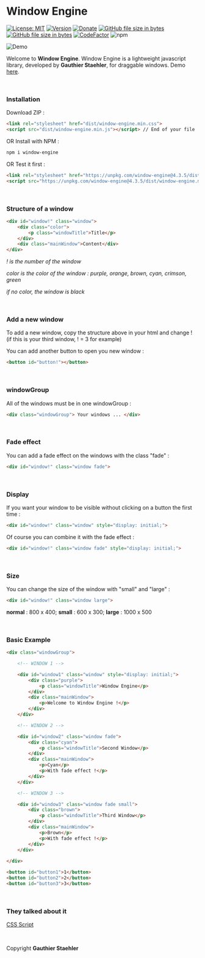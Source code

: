 # Window Engine

[![License: MIT](https://img.shields.io/github/license/GStaehler/Window-Engine.svg?color=brightgreen&label=License)](https://github.com/GStaehler/Window-Engine/blob/master/LICENSE)
[![Version](https://img.shields.io/github/release/GStaehler/Window-Engine.svg?color=Brightgreen&label=Version)](https://github.com/GStaehler/Window-Engine/releases)
[![Donate](https://img.shields.io/badge/Donate-PayPal-Brightgreen.svg)](https://www.paypal.me/GauthierStaehler)
[![GitHub file size in bytes](https://img.shields.io/github/size/GStaehler/Window_Engine/dist/window-engine.min.js.svg?color=green&label=window-engine.min.js)](https://github.com/GStaehler/Window-Engine/blob/master/dist/window-engine.min.js)
[![GitHub file size in bytes](https://img.shields.io/github/size/GStaehler/Window_Engine/dist/window-engine.min.css.svg?color=green&label=window-engine.min.css)](https://github.com/GStaehler/Window-Engine/blob/master/dist/window-engine.css)
[![CodeFactor](https://www.codefactor.io/repository/github/gstaehler/window-engine/badge)](https://www.codefactor.io/repository/github/gstaehler/window-engine)
![npm](https://img.shields.io/npm/dw/window-engine)

![Demo](https://gstaehler.github.io/window_engine/window.png)

Welcome to **Window Engine**.  Window Engine is a lightweight javascript library, developed by **Gauthier Staehler**, for draggable windows. Demo [here](https://gstaehler.github.io/window-engine).

&nbsp;

### Installation

Download ZIP :

```html
<link rel="stylesheet" href="dist/window-engine.min.css">
<script src="dist/window-engine.min.js"></script> // End of your file
```

OR Install with NPM :
```html
npm i window-engine
```

OR Test it first :

```html
<link rel="stylesheet" href="https://unpkg.com/window-engine@4.3.5/dist/window-engine.min.css">
<script src="https://unpkg.com/window-engine@4.3.5/dist/window-engine.min.js"></script> // End of your file
```

&nbsp;

### Structure of a window

```html
<div id="window!" class="window">
	<div class="color">
		<p class="windowTitle">Title</p>
	</div>
	<div class="mainWindow">Content</div>
</div>
```
*! is the number of the window*

*color is the color of the window : purple, orange, brown, cyan, crimson, green*

*if no color, the window is black*

&nbsp;

### Add a new window

To add a new window, copy the structure above in your html and change ! (if this is your third window, ! = 3 for example)

You can add another button to open you new window :

```html
<button id="button!"></button>
```

&nbsp;

### windowGroup

All of the windows must be in one windowGroup :

```html
<div class="windowGroup"> Your windows ... </div>
```

&nbsp;

### Fade effect

You can add a fade effect on the windows with the class "fade" :

```html
<div id="window!" class="window fade">
```

&nbsp;

### Display

If you want your window to be visible without clicking on a button the first time :

```html
<div id="window!" class="window" style="display: initial;">
```

Of course you can combine it with the fade effect :

```html
<div id="window!" class="window fade" style="display: initial;">
```

&nbsp;

### Size

You can change the size of the window with "small" and "large" :

```html
<div id="window!" class="window large">
```

**normal** : 800 x 400; **small** : 600 x 300; **large** : 1000 x 500

&nbsp;

### Basic Example

```html
<div class="windowGroup">

	<!-- WINDOW 1 -->

	<div id="window1" class="window" style="display: initial;">
		<div class="purple">
			<p class="windowTitle">Window Engine</p>
		</div>
		<div class="mainWindow">
			<p>Welcome to Window Engine !</p>
		</div>
	</div>

	<!-- WINDOW 2 -->

	<div id="window2" class="window fade">
		<div class="cyan">
			<p class="windowTitle">Second Window</p>
		</div>
		<div class="mainWindow">
			<p>Cyan</p>
			<p>With fade effect !</p>
		</div>
	</div>

	<!-- WINDOW 3 -->

	<div id="window3" class="window fade small">
		<div class="brown">
			<p class="windowTitle">Third Window</p>
		</div>
		<div class="mainWindow">
			<p>Brown</p>
			<p>With fade effect !</p>
		</div>
	</div>
	
</div>

<button id="button1">1</button>
<button id="button2">2</button>
<button id="button3">3</button>
```

&nbsp;

### They talked about it

[CSS Script](https://www.cssscript.com/draggable-popup-window-engine/)

&nbsp;

Copyright **Gauthier Staehler**